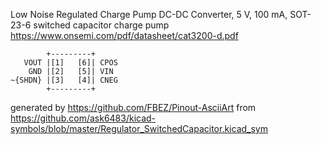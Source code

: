 Low Noise Regulated Charge Pump DC-DC Converter, 5 V, 100 mA, SOT-23-6
switched capacitor charge pump
https://www.onsemi.com/pdf/datasheet/cat3200-d.pdf


	        +---------+
	   VOUT |[1]   [6]| CPOS
	    GND |[2]   [5]| VIN
	~{SHDN} |[3]   [4]| CNEG
	        +---------+


generated by https://github.com/FBEZ/Pinout-AsciiArt from https://github.com/ask6483/kicad-symbols/blob/master/Regulator_SwitchedCapacitor.kicad_sym